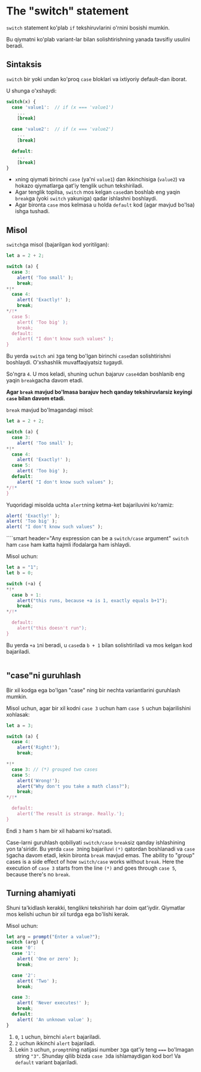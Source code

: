 # The "switch" statement

`switch` statement ko'plab `if` tekshiruvlarini o'rnini bosishi mumkin.

Bu qiymatni ko'plab variant-lar bilan solishtirishning yanada tavsifiy usulini beradi.

## Sintaksis

`switch` bir yoki undan ko'proq `case` bloklari va ixtiyoriy default-dan iborat.
 
U shunga o'xshaydi:

```js no-beautify
switch(x) {
  case 'value1':  // if (x === 'value1')
    ...
    [break]

  case 'value2':  // if (x === 'value2')
    ...
    [break]

  default:
    ...
    [break]
}
```

- `x`ning qiymati birinchi `case` (ya'ni `value1`) dan ikkinchisiga (`value2`) va hokazo qiymatlarga qat'iy tenglik uchun tekshiriladi.
- Agar tenglik topilsa, `switch` mos kelgan `case`dan boshlab eng yaqin `break`ga (yoki `switch` yakuniga) qadar ishlashni boshlaydi.
- Agar bironta `case` mos kelmasa u holda `default` kod (agar mavjud bo'lsa) ishga tushadi.

## Misol

`switch`ga misol (bajarilgan kod yoritilgan):

```js run
let a = 2 + 2;

switch (a) {
  case 3:
    alert( 'Too small' );
    break;
*!*
  case 4:
    alert( 'Exactly!' );
    break;
*/!*
  case 5:
    alert( 'Too big' );
    break;
  default:
    alert( "I don't know such values" );
}
```

Bu yerda `switch` `a`ni `3`ga teng bo'lgan birinchi `case`dan solishtirishni boshlaydi. O'xshashlik muvaffaqiyatsiz tugaydi.

So'ngra `4`. U mos keladi, shuning uchun bajaruv `case4`dan boshlanib eng yaqin `break`gacha davom etadi.

**Agar `break` mavjud bo'lmasa barajuv hech qanday tekshiruvlarsiz keyingi `case` bilan davom etadi.**

`break` mavjud bo'lmagandagi misol:

```js run
let a = 2 + 2;

switch (a) {
  case 3:
    alert( 'Too small' );
*!*
  case 4:
    alert( 'Exactly!' );
  case 5:
    alert( 'Too big' );
  default:
    alert( "I don't know such values" );
*/!*
}
```

Yuqoridagi misolda uchta `alert`ning  ketma-ket bajariluvini ko'ramiz:

```js
alert( 'Exactly!' );
alert( 'Too big' );
alert( "I don't know such values" );
```

````smart header="Any expression can be a `switch/case` argument"
`switch` ham `case` ham katta hajmli ifodalarga ham ishlaydi.

Misol uchun:

```js run
let a = "1";
let b = 0;

switch (+a) {
*!*
  case b + 1:
    alert("this runs, because +a is 1, exactly equals b+1");
    break;
*/!*

  default:
    alert("this doesn't run");
}
```
Bu yerda `+a` `1`ni beradi, u `case`da `b + 1` bilan solishtiriladi va mos kelgan kod bajariladi.
````
````

## "case"ni guruhlash

Bir xil kodga ega bo'lgan "case" ning bir nechta variantlarini guruhlash mumkin.

Misol uchun, agar bir xil kodni `case 3` uchun ham `case 5` uchun bajarilishini xohlasak:

```js run no-beautify
let a = 3;

switch (a) {
  case 4:
    alert('Right!');
    break;

*!*
  case 3: // (*) grouped two cases
  case 5:
    alert('Wrong!');
    alert("Why don't you take a math class?");
    break;
*/!*

  default:
    alert('The result is strange. Really.');
}
```

Endi `3` ham `5` ham bir xil habarni ko'rsatadi.

Case-larni guruhlash qobiliyati `switch/case` `break`siz qanday ishlashining yon ta'siridir. Bu yerda `case 3`ning bajariluvi `(*)` qatordan boshlanadi va `case 5`gacha davom etadi, lekin bironta `break` mavjud emas.
The ability to "group" cases is a side effect of how `switch/case` works without `break`. Here the execution of `case 3` starts from the line `(*)` and goes through `case 5`, because there's no `break`.


## Turning ahamiyati

Shuni ta'kidlash kerakki, tenglikni tekshirish har doim qat'iydir. Qiymatlar mos kelishi uchun bir xil turdga ega bo'lishi kerak.

Misol uchun:

```js run
let arg = prompt("Enter a value?");
switch (arg) {
  case '0':
  case '1':
    alert( 'One or zero' );
    break;

  case '2':
    alert( 'Two' );
    break;

  case 3:
    alert( 'Never executes!' );
    break;
  default:
    alert( 'An unknown value' );
}
```

1. `0`, `1` uchun, birnchi `alert` bajariladi.
2. `2` uchun ikkinchi `alert` bajariladi.
3. Lekin `3` uchun, `prompt`ning natijasi number `3`ga qat'iy teng `===` bo'lmagan string `"3"`. Shunday qilib bizda  `case 3`da ishlamaydigan kod bor! Va `default` variant bajariladi.
